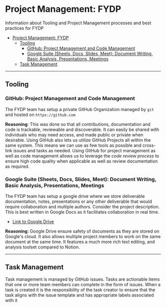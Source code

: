 # Project Management: FYDP

Information about Tooling and Project Management processes and best practices for FYDP

- [Project Management: FYDP](#project-management-fydp)
  - [Tooling](#tooling)
    - [GitHub: Project Management and Code Management](#github-project-management-and-code-management)
    - [Google Suite (Sheets, Docs, Slides, Meet): Document Writing, Basic Analysis, Presentations, Meetings](#google-suite-sheets-docs-slides-meet-document-writing-basic-analysis-presentations-meetings)
  - [Task Management](#task-management)

---

## Tooling

### GitHub: Project Management and Code Management

The FYDP team has setup a private GitHub Organization managed by `git` and hosted on `https://github.com`

**Reasoning**: This was done so that all contributions, documentation and code is trackable, reviewable and discoverable. It can easily be shared with individuals who may need access, and made public or private when desirable. Using GitHub also lets us utilize GitHub Projects all within the same system. This means we can use as few tools as possible and cross-link issues and tasks as needed. Using GitHub for project management as well as code management allows us to leverage the _code review process_ to ensure high code quality when applicable as well as review documentation as required.

### Google Suite (Sheets, Docs, Slides, Meet): Document Writing, Basic Analysis, Presentations, Meetings

The FYDP team has setup a google drive where we store deliverable documentation, notes, presentations or any other deliverable that would require collaboration and multiple authors. Consider the project description. This is best written in Google Docs as it facilitates collaboration in real time.

- [Link to Google Drive](https://drive.google.com/drive/folders/1MrEMyx-WuCB6FimR65R9kaUEwUZUXNhH?usp=sharing)

**Reasoning**: Google Drive ensure safety of documents as they are stored on Google's cloud. It also allows multiple project members to work on the same document at the same time. It features a much more rich text editing, and analysis toolset compared to Notion.

---

## Task Management

Task management is managed by GitHub issues. Tasks are actionable items that one or more team members can complete in the form of issues. When a task is created it is the responsibility of the task creator to ensure that the task aligns with the issue template and has appropriate labels associated with it

